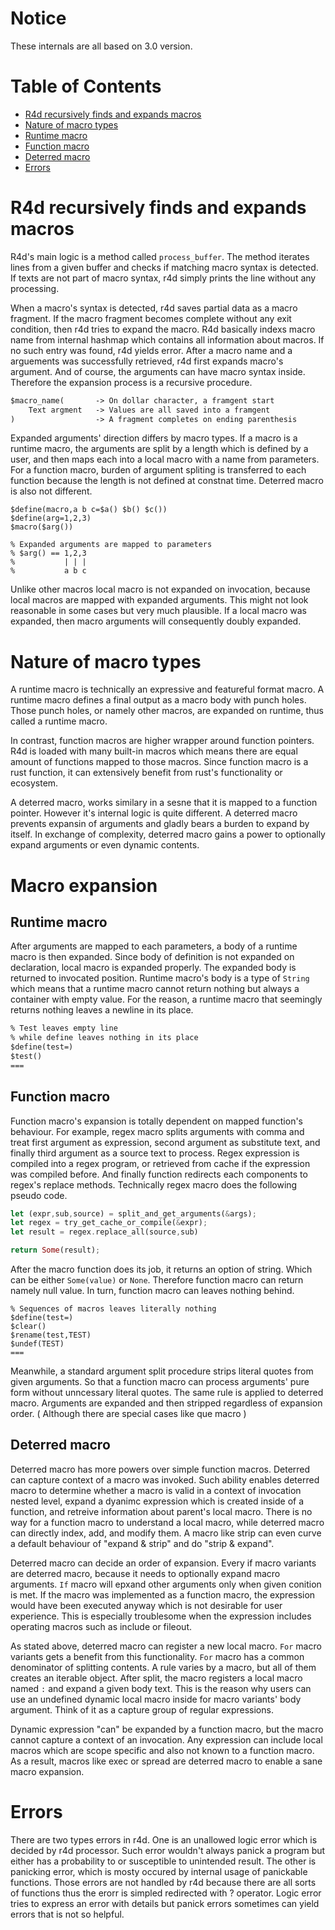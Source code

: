 # Notice

These internals are all based on 3.0 version.

# Table of Contents

- [R4d recursively finds and expands
macros](#r4d-recursively-finds-and-expands-macros)
- [Nature of macro types](#nature-of-macro-types)
- [Runtime macro](#Runtime-macro)
- [Function macro](#function-macro)
- [Deterred macro](#deterred-macro)
- [Errors](#errors)
		

# R4d recursively finds and expands macros

R4d's main logic is a method called ```process_buffer```. The method iterates
lines from a given buffer and checks if matching macro syntax is detected. If
texts are not part of macro syntax, r4d simply prints the line without any
processing.

When a macro's syntax is detected, r4d saves partial data as a macro fragment.
If the macro fragment becomes complete without any exit condition, then r4d
tries to expand the macro. R4d basically indexs macro name from internal
hashmap which contains all information about macros. If no such entry was
found, r4d yields error. After a macro name and a arguements was successfully
retrieved, r4d first expands macro's argument. And of course, the arguments can
have macro syntax inside. Therefore the expansion process is a recursive
procedure.

```txt
$macro_name(       -> On dollar character, a framgent start
    Text argment   -> Values are all saved into a framgent
)                  -> A fragment completes on ending parenthesis
```

Expanded arguments' direction differs by macro types. If a macro is a runtime
macro, the arguments are split by a length which is defined by a user, and then
maps each into a local macro with a name from parameters. For a function macro,
burden of argument spliting is transferred to each function because the length 
is not defined at constnat time. Deterred macro is also not different.

```r4d
$define(macro,a b c=$a() $b() $c())
$define(arg=1,2,3)
$macro($arg())

% Expanded arguments are mapped to parameters
% $arg() == 1,2,3
%           | | |
%           a b c
```

Unlike other macros local macro is not expanded on invocation, because local
macros are mapped with expanded arguments. This might not look reasonable in
some cases but very much plausible. If a local macro was expanded, then macro
arguments will consequently doubly expanded. 

# Nature of macro types

A runtime macro is technically an expressive and featureful format macro. A
runtime macro defines a final output as a macro body with punch holes. Those
punch holes, or namely other macros, are expanded on runtime, thus called a
runtime macro.

In contrast, function macros are higher wrapper around function pointers. R4d
is loaded with many built-in macros which means there are equal amount of
functions mapped to those macros. Since function macro is a rust function, it
can extensively benefit from rust's functionality or ecosystem.

A deterred macro, works similary in a sesne that it is mapped to a function
pointer. However it's internal logic is quite different. A deterred macro
prevents expansin of arguments and gladly bears a burden to expand by itself.
In exchange of complexity, deterred macro gains a power to optionally expand
arguments or even dynamic contents. 

# Macro expansion

## Runtime macro

After arguments are mapped to each parameters, a body of a runtime macro is
then expanded. Since body of definition is not expanded on declaration, local
macro is expanded properly. The expanded body is returned to invocated
position. Runtime macro's body is a type of ```String``` which means that a
runtime macro cannot return nothing but always a container with empty value.
For the reason, a runtime macro that seemingly returns nothing leaves a newline
in its place.

```txt
% Test leaves empty line
% while define leaves nothing in its place
$define(test=)
$test()
===

```

## Function macro

Function macro's expansion is totally dependent on mapped function's behaviour.
For example, regex macro splits arguments with comma and treat first argument
as expression, second argument as substitute text, and finally third argument
as a source text to process. Regex expression is compiled into a regex program,
or retrieved from cache if the expression was compiled before. And finally
function redirects each components to regex's replace methods. Technically
regex macro does the following pseudo code.

```rust
let (expr,sub,source) = split_and_get_arguments(&args);
let regex = try_get_cache_or_compile(&expr);
let result = regex.replace_all(source,sub)

return Some(result);
```

After the macro function does its job, it returns an option of string. Which
can be either ```Some(value)``` or ```None```. Therefore function macro can
return namely null value. In turn, function macro can leaves nothing behind.

```r4d
% Sequences of macros leaves literally nothing
$define(test=)
$clear()
$rename(test,TEST)
$undef(TEST)
===
```

Meanwhile, a standard argument split procedure strips literal quotes from given
arguments. So that a function macro can process arguments' pure form without
unncessary literal quotes. The same rule is applied to deterred macro.
Arguments are expanded and then stripped regardless of expansion order. (
Although there are special cases like que macro )

## Deterred macro

Deterred macro has more powers over simple function macros. Deterred can
capture context of a macro was invoked. Such ability enables deterred macro to
determine whether a macro is valid in a context of invocation nested level,
expand a dyanimc expression which is created inside of a function, and
retreive information about parent's local macro. There is no way for a function
macro to understand a local macro, while deterred macro can directly index,
add, and modify them. A macro like strip can even curve a default behaviour of
"expand & strip" and do "strip & expand". 

Deterred macro can decide an order of expansion. Every if macro variants are
deterred macro, because it needs to optionally expand macro arguments. ```If```
macro will epxand other arguments only when given conition is met. If the macro
was implemented as a function macro, the expression would have been executed
anyway which is not desirable for user experience. This is especially
troublesome when the expression includes operating macros such as include or
fileout.

As stated above, deterred macro can register a new local macro. ```For``` macro
variants gets a benefit from this functionality. ```For``` macro has a common
denominator of splitting contents. A rule varies by a macro, but all of them
creates an iterable object. After split, the macro registers a local macro
named ```:``` and expand a given body text. This is the reason why users can
use an undefined dynamic local macro inside for macro variants' body argument.
Think of it as a capture group of regular expressions.

Dynamic expression "can" be expanded by a function macro, but the macro cannot
capture a context of an invocation. Any expression can include local macros
which are scope specific and also not known to a function macro. As a result,
macros like exec or spread are deterred macro to enable a sane macro expansion. 

# Errors

There are two types errors in r4d. One is an unallowed logic error which is
decided by r4d processor. Such error wouldn't always panick a program but
either has a probability to or susceptible to unintended result. The other is
panicking error, which is mosty occured by internal usage of panickable
functions. Those errors are not handled by r4d because there are all sorts of
functions thus the erorr is simpled redirected with ? operator. Logic error
tries to express an error with details but panick errors sometimes can yield
errors that is not so helpful.
